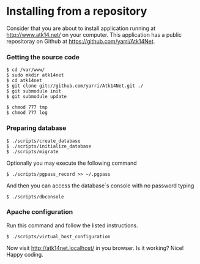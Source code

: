 Installing from a repository
============================

Consider that you are about to install application running at <http://www.atk14.net/> on your computer.
This application has a public repositoray on Github at <https://github.com/yarri/Atk14Net>.

### Getting the source code

	$ cd /var/www/
	$ sudo mkdir atk14net
	$ cd atk14net
	$ git clone git://github.com/yarri/Atk14Net.git ./
	$ git submodule init
	$ git submodule update

	$ chmod 777 tmp
	$ chmod 777 log

### Preparing database

	$ ./scripts/create_database
	$ ./scripts/initialize_database
	$ ./scripts/migrate

Optionally you may execute the following command

	$ ./scripts/pgpass_record >> ~/.pgpass

And then you can access the database`s console with no password typing

	$ ./scripts/dbconsole

### Apache configuration

Run this command and follow the listed instructions.
	
	$ ./scripts/virtual_host_configuration

Now visit http://atk14net.localhost/ in you browser. Is it working? Nice! Happy coding.
